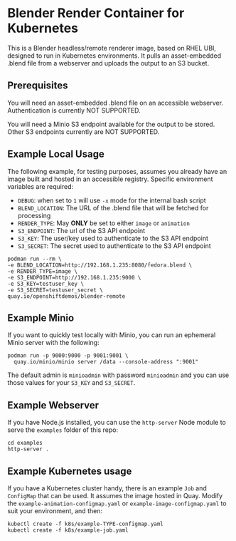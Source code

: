 # Blender Render Container for Kubernetes

This is a Blender headless/remote renderer image, based on RHEL UBI, designed to
run in Kubernetes environments. It pulls an asset-embedded .blend file from a
webserver and uploads the output to an S3 bucket.

## Prerequisites
You will need an asset-embedded .blend file on an accessible webserver.
Authentication is currently NOT SUPPORTED.

You will need a Minio S3 endpoint available for the output to be stored. Other
S3 endpoints currently are NOT SUPPORTED.
## Example Local Usage
The following example, for testing purposes, assumes you already have an image
built and hosted in an accessible registry. Specific environment variables are required:

* `DEBUG`: when set to `1` will use `-x` mode for the internal bash script
* `BLEND_LOCATION`: The URL of the .blend file that will be fetched for processing
* `RENDER_TYPE`: May **ONLY** be set to either `image` or `animation`
* `S3_ENDPOINT`: The url of the S3 API endpoint
* `S3_KEY`: The user/key used to authenticate to the S3 API endpoint
* `S3_SECRET`: The secret used to authenticate to the S3 API endpoint

```
podman run --rm \
-e BLEND_LOCATION=http://192.168.1.235:8080/fedora.blend \
-e RENDER_TYPE=image \
-e S3_ENDPOINT=http://192.168.1.235:9000 \
-e S3_KEY=testuser_key \
-e S3_SECRET=testuser_secret \
quay.io/openshiftdemos/blender-remote
```

## Example Minio
If you want to quickly test locally with Minio, you can run an ephemeral Minio
server with the following:

```
podman run -p 9000:9000 -p 9001:9001 \
  quay.io/minio/minio server /data --console-address ":9001"
```

The default admin is `minioadmin` with password `minioadmin` and you can use
those values for your `S3_KEY` and `S3_SECRET`.

## Example Webserver
If you have Node.js installed, you can use the `http-server` Node module to
serve the `examples` folder of this repo:

```
cd examples
http-server .
```

## Example Kubernetes usage
If you have a Kubernetes cluster handy, there is an example `Job` and
`ConfigMap` that can be used. It assumes the image hosted in Quay. Modify the
`example-animation-configmap.yaml` or `example-image-configmap.yaml` to suit
your environment, and then:

```
kubectl create -f k8s/example-TYPE-configmap.yaml
kubectl create -f k8s/example-job.yaml
```